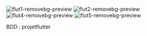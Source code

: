 ![flut1-removebg-preview](https://github.com/user-attachments/assets/9ca01fa1-8bb5-4ab7-810a-9149c02004ae)
![flut2-removebg-preview](https://github.com/user-attachments/assets/699094af-a90a-4810-9e17-2ff630f59338)
![flut4-removebg-preview](https://github.com/user-attachments/assets/9e9e1be4-a8a0-433f-acd8-5580991dd707)
![flut5-removebg-preview](https://github.com/user-attachments/assets/24185f0b-0bc8-4fae-8ae4-40a157673d38)

BDD : projetflutter
